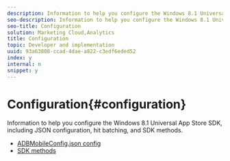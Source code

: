 ```yaml
---
description: Information to help you configure the Windows 8.1 Universal App Store SDK, including JSON configuration, hit batching, and SDK methods.
seo-description: Information to help you configure the Windows 8.1 Universal App Store SDK, including JSON configuration, hit batching, and SDK methods.
seo-title: Configuration
solution: Marketing Cloud,Analytics
title: Configuration
topic: Developer and implementation
uuid: 93a63808-ccad-4dae-a822-c3edf6eded52
index: y
internal: n
snippet: y
---
```


# Configuration{#configuration}

Information to help you configure the Windows 8.1 Universal App Store SDK, including JSON configuration, hit batching, and SDK methods.

+ [ADBMobileConfig.json config](c.json.md)
+ [SDK methods](methods.md)